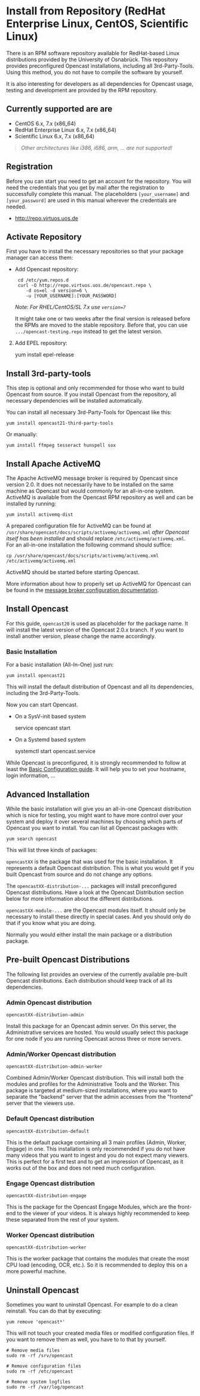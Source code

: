 Install from Repository (RedHat Enterprise Linux, CentOS, Scientific Linux)
===========================================================================

There is an RPM software repository available for RedHat-based Linux distributions provided by the University of
Osnabrück. This repository provides preconfigured Opencast installations, including all 3rd-Party-Tools. Using this
method, you do not have to compile the software by yourself.

It is also interesting for developers as all dependencies for Opencast usage, testing and development are provided by
the RPM repository.

Currently supported are are
---------------------------

 - CentOS 6.x, 7.x (x86_64)
 - RedHat Enterprise Linux 6.x, 7.x (x86_64)
 - Scientific Linux 6.x, 7.x (x86_64)

> *Other architectures like i386, i686, arm, … are not supported!*


Registration
------------

Before you can start you need to get an account for the repository. You will need the credentials that you get by mail
after the registration to successfully complete this manual. The placeholders `[your_username]` and `[your_password]`
are used in this manual wherever the credentials are needed.

 - http://repo.virtuos.uos.de


Activate Repository
-------------------

First you have to install the necessary repositories so that your package manager can access them:

 - Add Opencast repository:

        cd /etc/yum.repos.d
        curl -O http://repo.virtuos.uos.de/opencast.repo \
           -d os=el -d version=6 \
           -u [YOUR_USERNAME]:[YOUR_PASSWORD]

    *Note: For RHEL/CentOS/SL 7.x use `version=7`*

    It might take one or two weeks after the final version is released before the RPMs are moved to the stable
    repository. Before that, you can use `.../opencast-testing.repo` instead to get the latest version.

2. Add EPEL repository:

    yum install epel-release


Install 3rd-party-tools
-----------------------

This step is optional and only recommended for those who want to build Opencast from source. If you install Opencast
from the repository, all necessary dependencies will be installed automatically.

You can install all necessary 3rd-Party-Tools for Opencast like this:

    yum install opencast21-third-party-tools

Or manually:

    yum install ffmpeg tesseract hunspell sox


Install Apache ActiveMQ
-----------------------

The Apache ActiveMQ message broker is required by Opencast since version 2.0. It does not necessarily have to be
installed on the same machine as Opencast but would commonly for an all-in-one system. ActiveMQ is available from the
Opencast RPM repository as well and can be installed by running:

    yum install activemq-dist

A prepared configuration file for ActiveMQ can be found at `/usr/share/opencast/docs/scripts/activemq/activemq.xml`
*after Opencast itself has been installed* and should replace `/etc/activemq/activemq.xml`. For an all-in-one
installation the following command should suffice:

    cp /usr/share/opencast/docs/scripts/activemq/activemq.xml /etc/activemq/activemq.xml

ActiveMQ should be started before starting Opencast.

More information about how to properly set up ActiveMQ for Opencast can be found in the [message broker configuration
documentation](../configuration/message-broker.md).


Install Opencast
------------------

For this guide, `opencast20` is used as placeholder for the package name. It will install the latest version of the
Opencast 2.0.x branch. If you want to install another version, please change the name accordingly.


### Basic Installation

For a basic installation (All-In-One) just run:

    yum install opencast21

This will install the default distribution of Opencast and all its dependencies, including the 3rd-Party-Tools.

Now you can start Opencast.

 - On a SysV-init based system

    service opencast start

 - On a Systemd based system

    systemctl start opencast.service

While Opencast is preconfigured, it is strongly recommended to follow at least the [Basic Configuration
guide](../configuration/basic.md). It will help you to set your hostname, login information, …


Advanced Installation
---------------------

While the basic installation will give you an all-in-one Opencast distribution which is nice for testing, you might
want to have more control over your system and deploy it over several machines by choosing which parts of Opencast you
want to install. You can list all Opencast packages with:

    yum search opencast

This will list three kinds of packages:

`opencastXX` is the package that was used for the basic installation. It represents a default Opencast
distribution.  This is what you would get if you built Opencast from source and do not change any options.

The `opencastXX-distribution-...` packages will install preconfigured Opencast distributions. Have a look at
the Opencast Distribution section below for more information about the different distributions.

`opencastXX-module-...` are the Opencast modules itself. It should only be necessary to install these
directly in special cases.  And you should only do that if you know what you are doing.

Normally you would either install the main package or a distribution package.


Pre-built Opencast Distributions
--------------------------------

The following list provides an overview of the currently available pre-built Opencast distributions. Each distribution
should keep track of all its dependencies.

### Admin Opencast distribution

`opencastXX-distribution-admin`

Install this package for an Opencast admin server. On this server, the Administrative services are hosted. You would usually
select this package for one node if you are running Opencast across three or more servers.

### Admin/Worker Opencast distribution

`opencastXX-distribution-admin-worker`

Combined Admin/Worker Opencast distribution. This will install both the modules and profiles for the Administrative
Tools and the Worker. This package is targeted at medium-sized installations, where you want to separate the "backend"
server that the admin accesses from the "frontend" server that the viewers use.

### Default Opencast distribution

`opencastXX-distribution-default`

This is the default package containing all 3 main profiles (Admin, Worker, Engage) in one. This installation is only
recommended if you do not have many videos that you want to ingest and you do not expect many viewers. This is perfect
for a first test and to get an impression of Opencast, as it works out of the box and does not need much configuration.

### Engage Opencast distribution

`opencastXX-distribution-engage`

This is the package for the Opencast Engage Modules, which are the front-end to the viewer of your videos. It is always
highly recommended to keep these separated from the rest of your system.

### Worker Opencast distribution

`opencastXX-distribution-worker`

This is the worker package that contains the modules that create the most CPU load (encoding, OCR, etc.). So it is
recommended to deploy this on a more powerful machine.


Uninstall Opencast
--------------------

Sometimes you want to uninstall Opencast. For example to do a clean reinstall. You can do that by executing:

    yum remove 'opencast*'

This will not touch your created media files or modified configuration files.  If you want to remove them as well, you
have to to that by yourself.

    # Remove media files
    sudo rm -rf /srv/opencast

    # Remove configuration files
    sudo rm -rf /etc/opencast

    # Remove system logfiles
    sudo rm -rf /var/log/opencast
